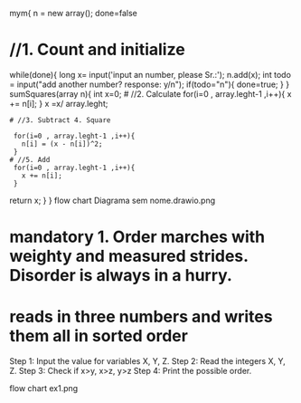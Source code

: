 mym{
n = new array();
done=false
# //1. Count and initialize

while(done){
  long x= input('input an number, please Sr.:');
   n.add(x);
   int todo = input("add another number? response: y/n");
   if(todo="n"){
     done=true;
   }
}
sumSquares(array n){
    int x=0;
	# //2. Calculate
    for(i=0 , array.leght-1 ,i++){
       x += n[i];
     }
     x =x/ array.leght;

    # //3. Subtract 4. Square

     for(i=0 , array.leght-1 ,i++){
       n[i] = (x - n[i])^2; 
     }
	# //5. Add
     for(i=0 , array.leght-1 ,i++){
       x += n[i];
     }
return x;
}
}
flow chart Diagrama sem nome.drawio.png

# mandatory 1. Order marches with weighty and measured strides. Disorder is always in a hurry.
# reads in three numbers and writes them all in sorted order

Step 1: Input the value for variables X, Y, Z.
Step 2: Read the integers X, Y, Z.
Step 3: Check if x>y, x>z, y>z
Step 4: Print the possible order.

flow chart ex1.png
